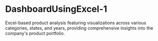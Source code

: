 # DashboardUsingExcel-1
Excel-based product analysis featuring visualizations across various categories, states, and years, providing comprehensive insights into the company's product portfolio.
